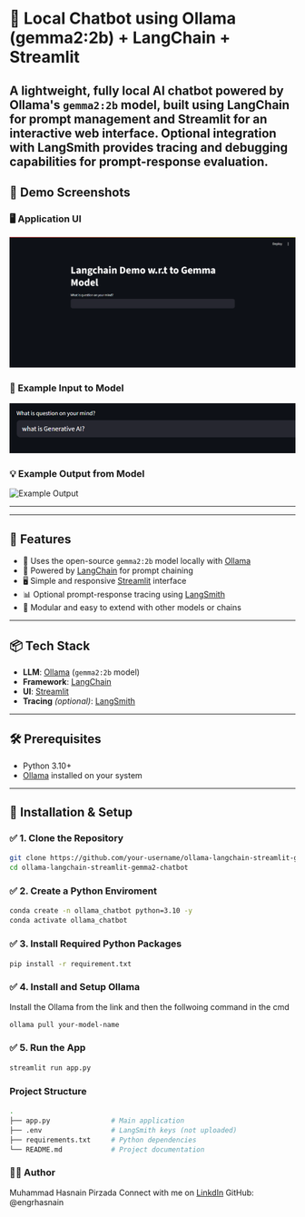# 🧠 Local Chatbot using Ollama (gemma2:2b) + LangChain + Streamlit

A lightweight, fully local AI chatbot powered by **Ollama's `gemma2:2b` model**, built using **LangChain** for prompt management and **Streamlit** for an interactive web interface. Optional integration with **LangSmith** provides tracing and debugging capabilities for prompt-response evaluation.
---
## 📸 Demo Screenshots

### 🖥️ Application UI
![Application UI](Application_UI.png)

### 📝 Example Input to Model
![Example Input](Example_Input_to_Model.png)

### 💡 Example Output from Model
![Example Output](Example_Output_to_Model.png)

---
---

## 🚀 Features

- 🤖 Uses the open-source `gemma2:2b` model locally with [Ollama](https://ollama.com)
- 🔗 Powered by [LangChain](https://www.langchain.com) for prompt chaining
- 🖥️ Simple and responsive [Streamlit](https://streamlit.io) interface
- 📊 Optional prompt-response tracing using [LangSmith](https://smith.langchain.com)
- 🧩 Modular and easy to extend with other models or chains

---

## 📦 Tech Stack

- **LLM**: [Ollama](https://ollama.com) (`gemma2:2b` model)
- **Framework**: [LangChain](https://www.langchain.com)
- **UI**: [Streamlit](https://streamlit.io)
- **Tracing** _(optional)_: [LangSmith](https://smith.langchain.com)

---

## 🛠️ Prerequisites

- Python 3.10+
- [Ollama](https://ollama.com/download) installed on your system

---

## 🧰 Installation & Setup

### ✅ 1. Clone the Repository

```bash
git clone https://github.com/your-username/ollama-langchain-streamlit-gemma2-chatbot.git
cd ollama-langchain-streamlit-gemma2-chatbot
 ```
### ✅ 2. Create a Python Enviroment
```bash
conda create -n ollama_chatbot python=3.10 -y
conda activate ollama_chatbot
```
### ✅ 3. Install Required Python Packages
```bash
pip install -r requirement.txt
```
### ✅ 4. Install and Setup Ollama
Install the Ollama from the link and then the follwoing command in the cmd
```bash
ollama pull your-model-name
```
### ✅ 5. Run the App
```bash
streamlit run app.py
```


### Project Structure
```bash
.
├── app.py               # Main application
├── .env                 # LangSmith keys (not uploaded)
├── requirements.txt     # Python dependencies
└── README.md            # Project documentation
```
### 🧑‍💻 Author
Muhammad Hasnain Pirzada
Connect with me on [LinkdIn](https://www.linkedin.com/in/muhammad-hasnain-pirzada-335816201)
GitHub: @engrhasnain
